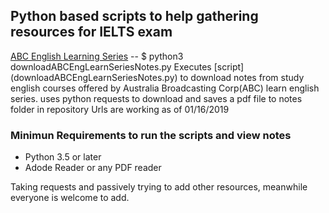 ## Python based scripts to help gathering resources for IELTS exam

[ABC English Learning Series](https://www.youtube.com/watch?v=p1UeGt-OtWE) 
-- $ python3 downloadABCEngLearnSeriesNotes.py
Executes [script] (downloadABCEngLearnSeriesNotes.py) to download notes from study english courses offered by Australia Broadcasting Corp(ABC) learn english series.
uses python requests to download and saves a pdf file to notes folder in repository
Urls are working as of 01/16/2019
 
### Minimun Requirements to run the scripts and view notes
- Python 3.5 or later
- Adode Reader or any PDF reader

Taking requests and passively trying to add other resources, meanwhile everyone is welcome to add.